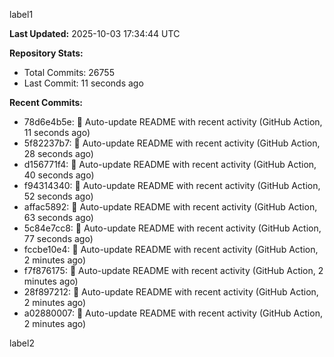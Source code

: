 
label1 
<!-- ACTIVITY_START -->
**Last Updated:** 2025-10-03 17:34:44 UTC

**Repository Stats:**
- Total Commits: 26755
- Last Commit: 11 seconds ago

**Recent Commits:**
- 78d6e4b5e: 🤖 Auto-update README with recent activity (GitHub Action, 11 seconds ago)
- 5f82237b7: 🤖 Auto-update README with recent activity (GitHub Action, 28 seconds ago)
- d156771f4: 🤖 Auto-update README with recent activity (GitHub Action, 40 seconds ago)
- f94314340: 🤖 Auto-update README with recent activity (GitHub Action, 52 seconds ago)
- affac5892: 🤖 Auto-update README with recent activity (GitHub Action, 63 seconds ago)
- 5c84e7cc8: 🤖 Auto-update README with recent activity (GitHub Action, 77 seconds ago)
- fccbe10e4: 🤖 Auto-update README with recent activity (GitHub Action, 2 minutes ago)
- f7f876175: 🤖 Auto-update README with recent activity (GitHub Action, 2 minutes ago)
- 28f897212: 🤖 Auto-update README with recent activity (GitHub Action, 2 minutes ago)
- a02880007: 🤖 Auto-update README with recent activity (GitHub Action, 2 minutes ago)
<!-- ACTIVITY_END -->

label2
